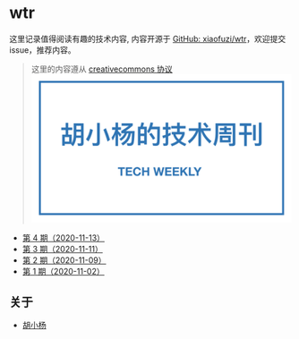 # wtr

这里记录值得阅读有趣的技术内容, 内容开源于 [GitHub: xiaofuzi/wtr](https://github.com/xiaofuzi/wtr)，欢迎提交 issue，推荐内容。
  
> 这里的内容遵从 [creativecommons 协议](https://creativecommons.org/licenses/by/2.0/legalcode)
![tech-weekly](./assets/tech-weekly.png)
  
* [第 4 期（2020-11-13）](./weekly/2020-11-13.md)
* [第 3 期（2020-11-11）](./weekly/2020-11-11.md)
* [第 2 期（2020-11-09）](./weekly/2020-11-09.md)
* [第 1 期（2020-11-02）](./weekly/2020-11-02.md)

  
## 关于
  
* [胡小杨](www.yangxiaofu.com)
